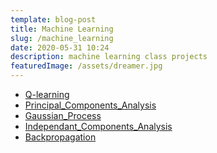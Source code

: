 ```yaml
---
template: blog-post
title: Machine Learning
slug: /machine_learning
date: 2020-05-31 10:24
description: machine learning class projects
featuredImage: /assets/dreamer.jpg
---
```

<!--StartFragment-->

* [Q-learning](https://nicolas-robotics-portfolio-temp.netlify.app/static/e903a72916ce71204d211f9990ecb8b5/Q-learning.pdf)
* [Principal_Components_Analysis](https://nicolas-robotics-portfolio-temp.netlify.app/static/d6ce90be4b24098b0c3bfae797d1b871/Principal_Components_Analysis.pdf)
* [](https://nicolas-robotics-portfolio-temp.netlify.app/static/d6ce90be4b24098b0c3bfae797d1b871/Principal_Components_Analysis.pdf)[Gaussian_Process](https://nicolas-robotics-portfolio-temp.netlify.app/static/06e4e0973e9882edf92e9ad168b39739/Gaussian_Process.pdf)
* [Independant_Components_Analysis](https://nicolas-robotics-portfolio-temp.netlify.app/static/b4a4516706c1447d89b765ea637932b0/Independant_Components_Analysis.pdf)
* [Backpropagation](https://nicolas-robotics-portfolio-temp.netlify.app/static/c908a4217df3ff66e8c9a72ed4675850/Backpropagation.pdf)

<!--EndFragment-->